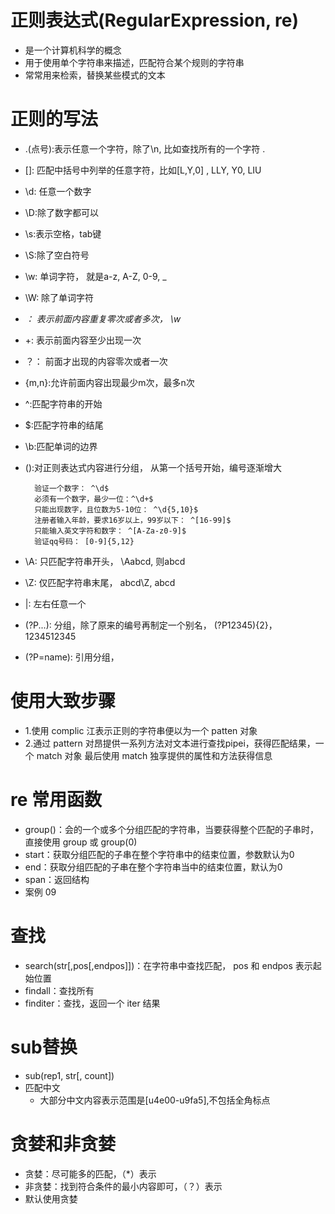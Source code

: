 # 正则表达式(RegularExpression, re)
- 是一个计算机科学的概念
- 用于使用单个字符串来描述，匹配符合某个规则的字符串
- 常常用来检索，替换某些模式的文本

# 正则的写法
- .(点号):表示任意一个字符，除了\n, 比如查找所有的一个字符 \.
- []: 匹配中括号中列举的任意字符，比如[L,Y,0] , LLY, Y0, LIU
- \d: 任意一个数字
- \D:除了数字都可以
- \s:表示空格，tab键
- \S:除了空白符号
- \w: 单词字符， 就是a-z, A-Z, 0-9, _
- \W: 除了单词字符
- *： 表示前面内容重复零次或者多次， \w*
- +: 表示前面内容至少出现一次
- ？： 前面才出现的内容零次或者一次
- {m,n}:允许前面内容出现最少m次，最多n次
- ^:匹配字符串的开始
- $:匹配字符串的结尾
- \b:匹配单词的边界
- ():对正则表达式内容进行分组， 从第一个括号开始，编号逐渐增大
    
        验证一个数字： ^\d$
        必须有一个数字，最少一位：^\d+$
        只能出现数字，且位数为5-10位： ^\d{5,10}$
        注册者输入年龄，要求16岁以上，99岁以下： ^[16-99]$
        只能输入英文字符和数字： ^[A-Za-z0-9]$
        验证qq号码： [0-9]{5,12}
        
- \A: 只匹配字符串开头， \Aabcd, 则abcd
- \Z: 仅匹配字符串末尾， abcd\Z, abcd
- |: 左右任意一个
- (?P<name>...): 分组，除了原来的编号再制定一个别名， (?P<id>12345){2}， 1234512345
- (?P=name): 引用分组， 

# 使用大致步骤
- 1.使用 complic 江表示正则的字符串便以为一个 patten 对象
- 2.通过 pattern 对昂提供一系列方法对文本进行查找pipei，获得匹配结果，一个 match 对象
    最后使用 match 独享提供的属性和方法获得信息

# re 常用函数
- group()：会的一个或多个分组匹配的字符串，当要获得整个匹配的子串时，直接使用 group 或 group(0)
- start：获取分组匹配的子串在整个字符串中的结束位置，参数默认为0
- end：获取分组匹配的子串在整个字符串当中的结束位置，默认为0
- span：返回结构
- 案例 09

# 查找
- search(str[,pos[,endpos]])：在字符串中查找匹配， pos 和 endpos 表示起始位置
- findall：查找所有
- finditer：查找，返回一个 iter 结果

# sub替换
- sub(rep1, str[, count])
- 匹配中文
    - 大部分中文内容表示范围是[u4e00-u9fa5],不包括全角标点

# 贪婪和非贪婪
- 贪婪：尽可能多的匹配，（*）表示
- 非贪婪：找到符合条件的最小内容即可，（？）表示
- 默认使用贪婪